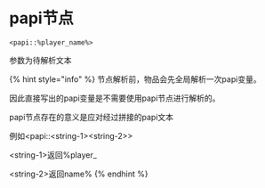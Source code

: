 # papi节点

```
<papi::%player_name%>
```

参数为待解析文本

{% hint style="info" %}
节点解析前，物品会先全局解析一次papi变量。

因此直接写出的papi变量是不需要使用papi节点进行解析的。

papi节点存在的意义是应对经过拼接的papi文本

例如\<papi::\<string-1>\<string-2>>

\<string-1>返回%player\_

\<string-2>返回name%
{% endhint %}
